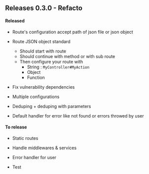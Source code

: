 ## Releases 0.3.0 - Refacto


#### Released

* Route's configuration accept path of json file or json object

* Route JSON object standard
  * Should start with route
  * Should continue with method or with sub route
  * Then configure your route with
       * String : `MyController#MyAction`
       * Object
       * Function
       
* Fix vulnerability dependencies

* Multiple configurations

* Deduping + deduping with parameters

* Default handler for error like not found or errors throwed by user

#### To release

* Static routes

* Handle middlewares & services

* Error handler for user

* Test